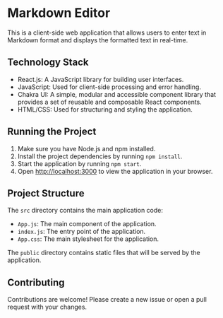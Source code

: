 # Markdown Editor

This is a client-side web application that allows users to enter text in Markdown format and displays the formatted text in real-time.

## Technology Stack

- React.js: A JavaScript library for building user interfaces.
- JavaScript: Used for client-side processing and error handling.
- Chakra UI: A simple, modular and accessible component library that provides a set of reusable and composable React components.
- HTML/CSS: Used for structuring and styling the application.

## Running the Project

1. Make sure you have Node.js and npm installed.
2. Install the project dependencies by running `npm install`.
3. Start the application by running `npm start`.
4. Open [http://localhost:3000](http://localhost:3000) to view the application in your browser.

## Project Structure

The `src` directory contains the main application code:

- `App.js`: The main component of the application.
- `index.js`: The entry point of the application.
- `App.css`: The main stylesheet for the application.

The `public` directory contains static files that will be served by the application.

## Contributing

Contributions are welcome! Please create a new issue or open a pull request with your changes.